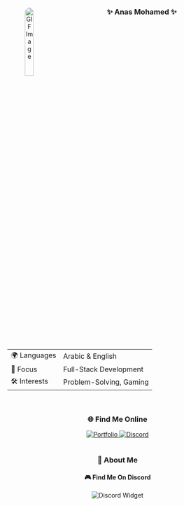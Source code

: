 <div align="center">
  <img src="https://i.imgur.com/0GS0rLh.png" alt="GIF Image" style="width: 20%; height: auto; border-radius: 50%; float: left; margin-right: 10px;">
  <h3>✨ Anas Mohamed ✨</h3>
  
  <table>
    <tr>
      <td>🌍 Languages</td>
      <td>Arabic & English</td>
    </tr>
    <tr>
      <td>🎯 Focus</td>
      <td>Full-Stack Development</td>
    </tr>
    <tr>
      <td>🛠️ Interests</td>
      <td>Problem-Solving, Gaming</td>
    </tr>
  </table>
</div>

<br>

<div align="center">
  <h3>🌐 Find Me Online</h3>
  <a href="https://anas-mohamed.vercel.app" target="_blank">
    <img src="https://img.shields.io/badge/Portfolio-anas_mohamed.vercel.app-blue?style=for-the-badge" alt="Portfolio">
  </a>
  <a href="https://discord.gg/GCPTzNZnhJ" target="_blank">
    <img src="https://img.shields.io/badge/Discord-Join_My_Server-7289DA?style=for-the-badge&logo=discord&logoColor=white" alt="Discord">
  </a>
</div>

<br>

<div align="center">
  <h3>💫 About Me</h3>
  <h4>🎮 Find Me On Discord</h4>
  <img src="https://discord.c99.nl/widget/theme-2/555873880384995329.png" alt="Discord Widget">
</div>
